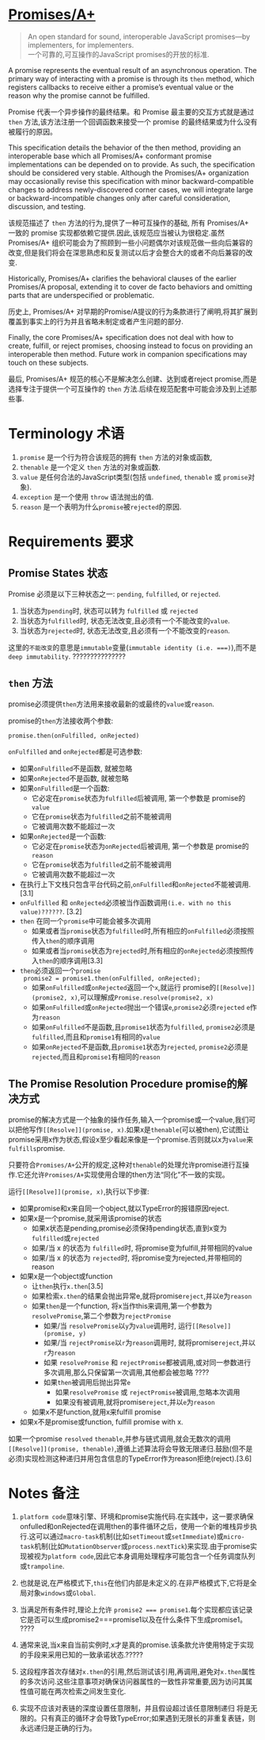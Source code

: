# [Promises/A+](https://promisesaplus.com/)
> An open standard for sound, interoperable JavaScript promises—by implementers, for implementers.  
> 一个可靠的,可互操作的JavaScript promises的开放的标准.

A promise represents the eventual result of an asynchronous operation. The primary way of interacting with a promise is through its `then` method, which registers callbacks to receive either a promise’s eventual value or the reason why the promise cannot be fulfilled.

Promise 代表一个异步操作的最终结果。和 Promise 最主要的交互方式就是通过 `then` 方法,该方法注册一个回调函数来接受一个 promise 的最终结果或为什么没有被履行的原因。

This specification details the behavior of the then method, providing an interoperable base which all Promises/A+ conformant promise implementations can be depended on to provide. As such, the specification should be considered very stable. Although the Promises/A+ organization may occasionally revise this specification with minor backward-compatible changes to address newly-discovered corner cases, we will integrate large or backward-incompatible changes only after careful consideration, discussion, and testing.

该规范描述了 `then` 方法的行为,提供了一种可互操作的基础, 所有 Promises/A+ 一致的 promise 实现都依赖它提供.因此,该规范应当被认为很稳定.虽然 Promises/A+ 组织可能会为了照顾到一些小问题偶尔对该规范做一些向后兼容的改变,但是我们将会在深思熟虑和反复测试以后才会整合大的或者不向后兼容的改变.

Historically, Promises/A+ clarifies the behavioral clauses of the earlier Promises/A proposal, extending it to cover de facto behaviors and omitting parts that are underspecified or problematic.

历史上, Promises/A+ 对早期的Promise/A提议的行为条款进行了阐明,将其扩展到覆盖到事实上的行为并且省略未制定或者产生问题的部分.

Finally, the core Promises/A+ specification does not deal with how to create, fulfill, or reject promises, choosing instead to focus on providing an interoperable then method. Future work in companion specifications may touch on these subjects.

最后, Promises/A+ 规范的核心不是解决怎么创建、达到或者reject promise,而是选择专注于提供一个可互操作的 `then` 方法.后续在规范配套中可能会涉及到上述那些事.

# Terminology 术语

1. `promise` 是一个行为符合该规范的拥有 `then` 方法的对象或函数,
2. `thenable` 是一个定义 `then` 方法的对象或函数.
3. `value` 是任何合法的JavaScript类型(包括 `undefined`, `thenable` 或 `promise`对象).
4. `exception` 是一个使用 `throw` 语法抛出的值.
5. `reason` 是一个表明为什么`promise`被`rejected`的原因.

# Requirements 要求
## Promise States 状态
Promise 必须是以下三种状态之一: `pending`, `fulfilled`, or `rejected`.

1. 当状态为`pending`时, 状态可以转为 `fulfilled` 或 `rejected`
2. 当状态为`fulfilled`时, 状态无法改变,且必须有一个不能改变的`value`.
3. 当状态为`rejected`时, 状态无法改变,且必须有一个不能改变的`reason`.

这里的`不能改变`的意思是`immutable`变量(`immutable identity (i.e. ===)`),而不是 `deep immutability`. ???????????????


## `then` 方法
promise必须提供`then`方法用来接收最新的或最终的`value`或`reason`.

promise的`then`方法接收两个参数:

`promise.then(onFulfilled, onRejected)`

`onFulfilled` and `onRejected`都是可选参数:

* 如果`onFulfilled`不是函数, 就被忽略
* 如果`onRejected`不是函数, 就被忽略
* 如果`onFulfilled`是一个函数:
  * 它必定在`promise`状态为`fulfilled`后被调用, 第一个参数是 promise的`value`
  * 它在`promise`状态为`fulfilled`之前不能被调用
  * 它被调用次数不能超过一次
* 如果`onRejected`是一个函数:
  * 它必定在`promise`状态为`onRejected`后被调用, 第一个参数是 promise的`reason`
  * 它在`promise`状态为`fulfilled`之前不能被调用
  * 它被调用次数不能超过一次
* 在执行上下文栈只包含平台代码之前,`onFulfilled`和`onRejected`不能被调用.[3.1]
* `onFulfilled` 和 `onRejected`必须被当作函数调用`(i.e. with no this value)??????`. [3.2]
* `then` 在同一个`promise`中可能会被多次调用
  * 如果或者当`promise`状态为`fulfilled`时,所有相应的`onFulfilled`必须按照传入`then`的顺序调用
  * 如果或者当`promise`状态为`rejected`时,所有相应的`onRejected`必须按照传入`then`的顺序调用[3.3]
* `then`必须返回一个`promise`  
` promise2 = promise1.then(onFulfilled, onRejected);`
  * 如果`onFulfilled`或`onRejected`返回一个`x`,就运行 promise的`[[Resolve]](promise2, x)`,可以理解成`Promise.resolve(promise2, x)`
  * 如果`onFulfilled`或`onRejected`抛出一个错误`e`,`promise2`必须`rejected` `e`作为`reason`
  * 如果`onFulfilled`不是函数,且`promise1`状态为`fulfilled`, `promise2`必须是`fulfilled`,而且和`promise1`有相同的`value`
  * 如果`onRejected`不是函数,且`promise1`状态为`rejected`, `promise2`必须是`rejected`,而且和`promise1`有相同的`reason`


## The Promise Resolution Procedure promise的解决方式
promise的解决方式是一个抽象的操作任务,输入一个promise或一个value,我们可以把他写作`[[Resolve]](promise, x)`.如果x是`thenable`(可以被then),它试图让promise采用x作为状态,假设x至少看起来像是一个promise.否则就以x为`value`来`fulfills`promise.

只要符合`Promises/A+`公开的规定,这种对`thenable`的处理允许promise进行互操作.它还允许`Promises/A+`实现使用合理的then方法“同化”不一致的实现。

运行`[[Resolve]](promise, x)`,执行以下步骤:
* 如果promise和x来自同一个object,就以TypeError的报错原因reject.
* 如果x是一个promise,就采用该promise的状态
  * 如果x状态是pending,promise必须保持pending状态,直到x变为`fulfilled`或`rejected`
  * 如果/当 x 的状态为 `fulfilled`时, 将promise变为fulfill,并带相同的value
  * 如果/当 x 的状态为 `rejected`时, 将promise变为rejected,并带相同的reason
* 如果x是一个object或function
  * 让`then`执行`x.then`[3.5]
  * 如果检索`x.then`的结果会抛出异常e,就将promise`reject`,并以e为`reason`
  * 如果`then`是一个function, 将x当作this来调用,第一个参数为`resolvePromise`,第二个参数为`rejectPromise`
    * 如果/当 `resolvePromise`以`y`为`value`调用时, 运行`[[Resolve]](promise, y)`
    * 如果/当 `rejectPromise`以`r`为`reason`调用时, 就将promise`reject`,并以`r`为`reason`
    * 如果 `resolvePromise` 和 `rejectPromise`都被调用,或对同一参数进行多次调用,那么只保留第一次调用,其他都会被忽略 ????
    * 如果`then`被调用后抛出异常`e`
      * 如果`resolvePromise` 或 `rejectPromise`被调用,忽略本次调用
      * 如果没有被调用,就将promise`reject`,并以`e`为`reason`
  * 如果x不是function,就用x来fulfill promise
* 如果x不是promise或function, fulfill promise with x.

如果一个promise `resolved` `thenable`,并参与链式调用,就会无数次的调用`[[Resolve]](promise, thenable)`,遵循上述算法将会导致无限递归.鼓励(但不是必须)实现检测这种递归并用包含信息的TypeError作为reason拒绝(reject).[3.6]

# Notes 备注
1. `platform code`意味引擎、环境和promise实施代码.在实践中，这一要求确保onfulled和onRejected在调用then的事件循环之后，使用一个新的堆栈异步执行.这可以通过`macro-task`机制(比如`setTimeout`或`setImmediate`)或`micro-task`机制(比如`MutationObserver`或`process.nextTick`)来实现.由于promise实现被视为`platform code`,因此它本身调用处理程序可能包含一个任务调度队列或`trampoline`.

2. 也就是说,在严格模式下,`this`在他们内部是未定义的.在非严格模式下,它将是全局对象`windows`或`Global`.

3. 当满足所有条件时,理论上允许 `promise2 === promise1`.每个实现都应该记录它是否可以生成promise2===promise1以及在什么条件下生成promise1。 ????

4. 通常来说,当x来自当前实例时,x才是真的promise.该条款允许使用特定于实现的手段来采用已知的一致承诺状态.?????

5. 这段程序首次存储对`x.then`的引用,然后测试该引用,再调用,避免对`x.then`属性的多次访问.这些注意事项对确保访问器属性的一致性非常重要,因为访问其属性值可能在两次检索之间发生变化.

6. 实现不应该对表链的深度设置任意限制，并且假设超过该任意限制递归 将是无限的。只有真正的循环才会导致TypeError;如果遇到无限长的非重复表链，则永远递归是正确的行为。